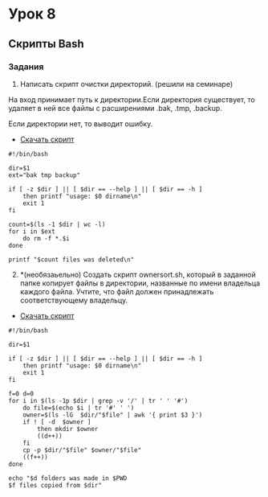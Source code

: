 # Урок 8

## Скрипты Bash

### Задания

1. Написать скрипт очистки директорий. (решили на семинаре)
   
На вход принимает путь к директории.Если директория существует, то удаляет в ней все файлы с расширениями .bak, .tmp, .backup.

Если директории нет, то выводит ошибку.

- [Скачать скрипт](https://raw.githubusercontent.com/allseenn/linux/main/08.Tasks/hw08.sh)

```
#!/bin/bash

dir=$1
ext="bak tmp backup"

if [ -z $dir ] || [ $dir == --help ] || [ $dir == -h ]
    then printf "usage: $0 dirname\n"
    exit 1
fi

count=$(ls -1 $dir | wc -l)
for i in $ext
    do rm -f *.$i
done

printf "$count files was deleted\n"
```

2. *(необязаьельно) Создать скрипт ownersort.sh, который в заданной папке копирует файлы в директории, названные по имени владельца каждого файла.
   Учтите, что файл должен принадлежать соответствующему владельцу.

- [Скачать скрипт](https://raw.githubusercontent.com/allseenn/linux/main/08.Tasks/ownersort.sh)

```
#!/bin/bash

dir=$1

if [ -z $dir ] || [ $dir == --help ] || [ $dir == -h ]
    then printf "usage: $0 dirname\n"
    exit 1
fi

f=0 d=0
for i in $(ls -1p $dir | grep -v '/' | tr ' ' '#')
    do file=$(echo $i | tr '#' ' ')
    owner=$(ls -lG  $dir/"$file" | awk '{ print $3 }')
    if ! [ -d  $owner ]
        then mkdir $owner
        ((d++))
    fi
    cp -p $dir/"$file" $owner/"$file"
    ((f++))
done

echo "$d folders was made in $PWD
$f files copied from $dir"
```
